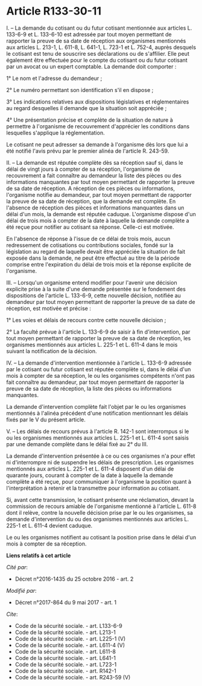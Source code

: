 # Article R133-30-11

I. – La demande du cotisant ou du futur cotisant mentionnée aux articles L. 133-6-9 et L. 133-6-10 est adressée par tout
moyen permettant de rapporter la preuve de sa date de réception aux organismes mentionnés aux articles L. 213-1, L. 611-8, L.
641-1, L. 723-1 et L. 752-4, auprès desquels le cotisant est tenu de souscrire ses déclarations ou de s'affilier. Elle peut
également être effectuée pour le compte du cotisant ou du futur cotisant par un avocat ou un expert comptable. La demande
doit comporter :

1° Le nom et l'adresse du demandeur ;

2° Le numéro permettant son identification s'il en dispose ;

3° Les indications relatives aux dispositions législatives et réglementaires au regard desquelles il demande que la situation
soit appréciée ;

4° Une présentation précise et complète de la situation de nature à permettre à l'organisme de recouvrement d'apprécier les
conditions dans lesquelles s'applique la réglementation.

Le cotisant ne peut adresser sa demande à l'organisme dès lors que lui a été notifié l'avis prévu par le premier alinéa de
l'article R. 243-59.

II. – La demande est réputée complète dès sa réception sauf si, dans le délai de vingt jours à compter de sa réception,
l'organisme de recouvrement a fait connaître au demandeur la liste des pièces ou des informations manquantes par tout moyen
permettant de rapporter la preuve de sa date de réception. A réception de ces pièces ou informations, l'organisme notifie au
demandeur, par tout moyen permettant de rapporter la preuve de sa date de réception, que la demande est complète. En
l'absence de réception des pièces et informations manquantes dans un délai d'un mois, la demande est réputée caduque.
L'organisme dispose d'un délai de trois mois à compter de la date à laquelle la demande complète a été reçue pour notifier au
cotisant sa réponse. Celle-ci est motivée.

En l'absence de réponse à l'issue de ce délai de trois mois, aucun redressement de cotisations ou contributions sociales,
fondé sur la législation au regard de laquelle devait être appréciée la situation de fait exposée dans la demande, ne peut
être effectué au titre de la période comprise entre l'expiration du délai de trois mois et la réponse explicite de
l'organisme.

III. – Lorsqu'un organisme entend modifier pour l'avenir une décision explicite prise à la suite d'une demande présentée sur
le fondement des dispositions de l'article L. 133-6-9, cette nouvelle décision, notifiée au demandeur par tout moyen
permettant de rapporter la preuve de sa date de réception, est motivée et précise :

1° Les voies et délais de recours contre cette nouvelle décision ;

2° La faculté prévue à l'article L. 133-6-9 de saisir à fin d'intervention, par tout moyen permettant de rapporter la preuve
de sa date de réception, les organismes mentionnés aux articles L. 225-1 et L. 611-4 dans le mois suivant la notification de
la décision.

IV. – La demande d'intervention mentionnée à l'article L. 133-6-9 adressée par le cotisant ou futur cotisant est réputée
complète si, dans le délai d'un mois à compter de sa réception, le ou les organismes compétents n'ont pas fait connaître au
demandeur, par tout moyen permettant de rapporter la preuve de sa date de réception, la liste des pièces ou informations
manquantes.

La demande d'intervention complète fait l'objet par le ou les organismes mentionnés à l'alinéa précédent d'une notification
mentionnant les délais fixés par le V du présent article.

V. – Les délais de recours prévus à l'article R. 142-1 sont interrompus si le ou les organismes mentionnés aux articles L.
225-1 et L. 611-4 sont saisis par une demande complète dans le délai fixé au 2° du III.

La demande d'intervention présentée à ce ou ces organismes n'a pour effet ni d'interrompre ni de suspendre les délais de
prescription. Les organismes mentionnés aux articles L. 225-1 et L. 611-4 disposent d'un délai de quarante jours, courant à
compter de la date à laquelle la demande complète a été reçue, pour communiquer à l'organisme la position quant à
l'interprétation à retenir et la transmettre pour information au cotisant.

Si, avant cette transmission, le cotisant présente une réclamation, devant la commission de recours amiable de l'organisme
mentionné à l'article L. 611-8 dont il relève, contre la nouvelle décision prise par le ou les organismes, sa demande
d'intervention du ou des organismes mentionnés aux articles L. 225-1 et L. 611-4 devient caduque.

Le ou les organismes notifient au cotisant la position prise dans le délai d'un mois à compter de sa réception.

**Liens relatifs à cet article**

_Cité par_:

  - Décret n°2016-1435 du 25 octobre 2016 - art. 2

_Modifié par_:

  - Décret n°2017-864 du 9 mai 2017 - art. 1

_Cite_:

  - Code de la sécurité sociale. - art. L133-6-9
  - Code de la sécurité sociale. - art. L213-1
  - Code de la sécurité sociale. - art. L225-1 (V)
  - Code de la sécurité sociale. - art. L611-4 (V)
  - Code de la sécurité sociale. - art. L611-8
  - Code de la sécurité sociale. - art. L641-1
  - Code de la sécurité sociale. - art. L723-1
  - Code de la sécurité sociale. - art. R142-1
  - Code de la sécurité sociale. - art. R243-59 (V)
